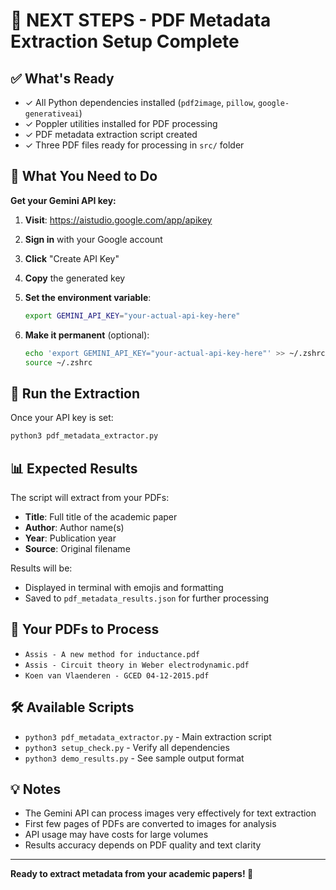 # 🎯 NEXT STEPS - PDF Metadata Extraction Setup Complete

## ✅ What's Ready
- ✓ All Python dependencies installed (`pdf2image`, `pillow`, `google-generativeai`)
- ✓ Poppler utilities installed for PDF processing
- ✓ PDF metadata extraction script created
- ✓ Three PDF files ready for processing in `src/` folder

## 🔑 What You Need to Do
**Get your Gemini API key:**

1. **Visit**: https://aistudio.google.com/app/apikey
2. **Sign in** with your Google account
3. **Click** "Create API Key"
4. **Copy** the generated key
5. **Set the environment variable**:
   ```bash
   export GEMINI_API_KEY="your-actual-api-key-here"
   ```

6. **Make it permanent** (optional):
   ```bash
   echo 'export GEMINI_API_KEY="your-actual-api-key-here"' >> ~/.zshrc
   source ~/.zshrc
   ```

## 🚀 Run the Extraction
Once your API key is set:
```bash
python3 pdf_metadata_extractor.py
```

## 📊 Expected Results
The script will extract from your PDFs:
- **Title**: Full title of the academic paper
- **Author**: Author name(s) 
- **Year**: Publication year
- **Source**: Original filename

Results will be:
- Displayed in terminal with emojis and formatting
- Saved to `pdf_metadata_results.json` for further processing

## 📁 Your PDFs to Process
- `Assis - A new method for inductance.pdf`
- `Assis - Circuit theory in Weber electrodynamic.pdf`
- `Koen van Vlaenderen - GCED 04-12-2015.pdf`

## 🛠 Available Scripts
- `python3 pdf_metadata_extractor.py` - Main extraction script
- `python3 setup_check.py` - Verify all dependencies
- `python3 demo_results.py` - See sample output format

## 💡 Notes
- The Gemini API can process images very effectively for text extraction
- First few pages of PDFs are converted to images for analysis
- API usage may have costs for large volumes
- Results accuracy depends on PDF quality and text clarity

---
**Ready to extract metadata from your academic papers! 🎉**
